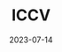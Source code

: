 ---
title: "ICCV"
collection: news
date: 2023-07-14
desc: 'Our paper <i> Inverse problem regularization with hierarchical variational autoencoders </i> has been accepted as a poster in the main track of ICCV 2023!'
---